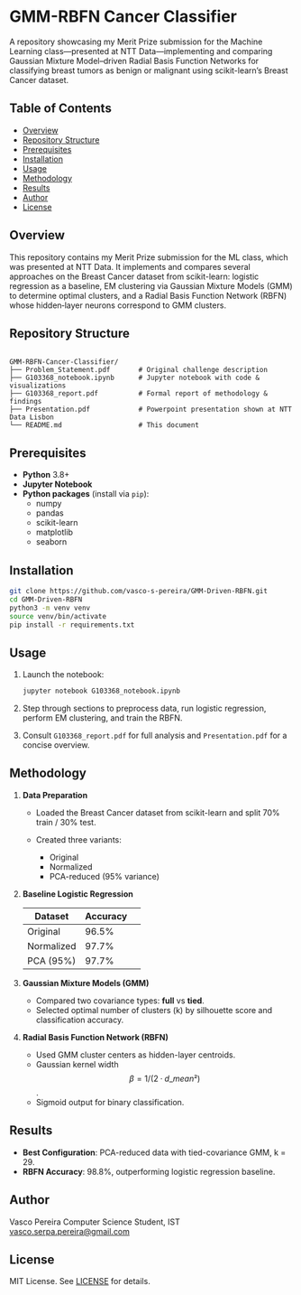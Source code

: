 # GMM-RBFN Cancer Classifier

A repository showcasing my Merit Prize submission for the Machine Learning class—presented at NTT Data—implementing and comparing Gaussian Mixture Model–driven Radial Basis Function Networks for classifying breast tumors as benign or malignant using scikit-learn’s Breast Cancer dataset.

## Table of Contents
- [Overview](#overview)  
- [Repository Structure](#repository-structure)  
- [Prerequisites](#prerequisites)  
- [Installation](#installation)  
- [Usage](#usage)  
- [Methodology](#methodology)  
- [Results](#results)  
- [Author](#author)  
- [License](#license)  

## Overview  
This repository contains my Merit Prize submission for the ML class, which was presented at NTT Data. It implements and compares several approaches on the Breast Cancer dataset from scikit-learn: logistic regression as a baseline, EM clustering via Gaussian Mixture Models (GMM) to determine optimal clusters, and a Radial Basis Function Network (RBFN) whose hidden‐layer neurons correspond to GMM clusters.

## Repository Structure
```

GMM-RBFN-Cancer-Classifier/
├── Problem_Statement.pdf       # Original challenge description
├── G103368_notebook.ipynb      # Jupyter notebook with code & visualizations
├── G103368_report.pdf          # Formal report of methodology & findings
├── Presentation.pdf            # Powerpoint presentation shown at NTT Data Lisbon
└── README.md                   # This document

````

## Prerequisites
- **Python** 3.8+  
- **Jupyter Notebook**  
- **Python packages** (install via `pip`):  
  - numpy  
  - pandas  
  - scikit-learn  
  - matplotlib  
  - seaborn  

## Installation
```bash
git clone https://github.com/vasco-s-pereira/GMM-Driven-RBFN.git
cd GMM-Driven-RBFN
python3 -m venv venv
source venv/bin/activate
pip install -r requirements.txt
````

## Usage

1. Launch the notebook:

   ```bash
   jupyter notebook G103368_notebook.ipynb
   ```
2. Step through sections to preprocess data, run logistic regression, perform EM clustering, and train the RBFN.
3. Consult `G103368_report.pdf` for full analysis and `Presentation.pdf` for a concise overview.

## Methodology

1. **Data Preparation**

   * Loaded the Breast Cancer dataset from scikit-learn and split 70% train / 30% test.
   * Created three variants:

     * Original
     * Normalized
     * PCA-reduced (95% variance)&#x20;

2. **Baseline Logistic Regression**

   | Dataset    | Accuracy |   |
   | ---------- | -------- | - |
   | Original   | 96.5%    |   |
   | Normalized | 97.7%    |   |
   | PCA (95%)  | 97.7%    |   |

3. **Gaussian Mixture Models (GMM)**

   * Compared two covariance types: **full** vs **tied**.
   * Selected optimal number of clusters (k) by silhouette score and classification accuracy.&#x20;

4. **Radial Basis Function Network (RBFN)**

   * Used GMM cluster centers as hidden-layer centroids.
   * Gaussian kernel width $$β = 1/(2·d\_mean²)$$.
   * Sigmoid output for binary classification.&#x20;

## Results

* **Best Configuration**: PCA-reduced data with tied-covariance GMM, k = 29.
* **RBFN Accuracy**: 98.8%, outperforming logistic regression baseline.&#x20;

## Author

Vasco Pereira
Computer Science Student, IST
[vasco.serpa.pereira@gmail.com](mailto:vasco.serpa.pereira@gmail.com)

## License

MIT License. See [LICENSE](LICENSE) for details.
